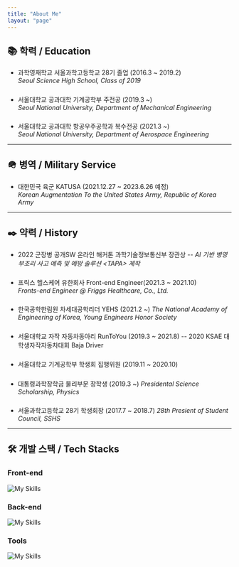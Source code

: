 ```yaml
---
title: "About Me"
layout: "page"
---
```


## 📚 학력 / Education

- 과학영재학교 서울과학고등학교 28기 졸업 (2016.3 ~ 2019.2)  
  _Seoul Science High School, Class of 2019_

#####

- 서울대학교 공과대학 기계공학부 주전공 (2019.3 ~)  
  _Seoul National University, Department of Mechanical Engineering_

#####

- 서울대학교 공과대학 항공우주공학과 복수전공 (2021.3 ~)  
  _Seoul National University, Department of Aerospace Engineering_

---

## 🪖 병역 / Military Service

- 대한민국 육군 KATUSA (2021.12.27 ~ 2023.6.26 예정)  
  _Korean Augmentation To the United States Army, Republic of Korea Army_

---

## ✒️ 약력 / History

- 2022 군장병 공개SW 온라인 해커톤 과학기술정보통신부 장관상
  -- _AI 기반 병영 부조리 사고 예측 및 예방 솔루션 &lt;TAPA&gt; 제작_

#####

- 프릭스 헬스케어 유한회사 Front-end Engineer(2021.3 ~ 2021.10)  
  _Fronts-end Engineer @ Friggs Healthcare, Co., Ltd._

#####

- 한국공학한림원 차세대공학리더 YEHS (2021.2 ~)
  _The National Academy of Engineering of Korea, Young Engineers Honor Society_

#####

- 서울대학교 자작 자동차동아리 RunToYou (2019.3 ~ 2021.8)
  -- 2020 KSAE 대학생자작자동차대회 Baja Driver

#####

- 서울대학교 기계공학부 학생회 집행위원 (2019.11 ~ 2020.10)

#####

- 대통령과학장학금 물리부문 장학생 (2019.3 ~)
  _Presidental Science Scholarship, Physics_

#####

- 서울과학고등학교 28기 학생회장 (2017.7 ~ 2018.7)
  _28th Presient of Student Council, SSHS_

---

## 🛠 개발 스택 / Tech Stacks

### Front-end

![My Skills](https://skillicons.dev/icons?i=react,materialui,flutter,ts,js,dart&theme=dark)

### Back-end

![My Skills](https://skillicons.dev/icons?i=django,mysql,py&theme=dark)

### Tools

![My Skills](https://skillicons.dev/icons?i=figma,github,ai,vscode&theme=dark)

